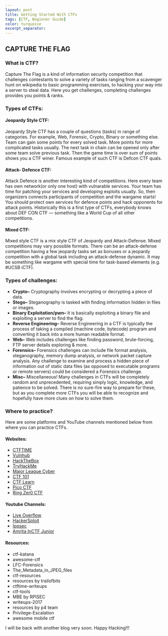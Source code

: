 ```yaml
---
layout: post
title: Getting Started With CTFs
tags: [CTF, Beginner Guide]
color: turquoise
excerpt_separator:
---
```


## CAPTURE THE FLAG

### What is CTF?

Capture The Flag is a kind of information security competition that challenges contestants to solve a variety of tasks ranging from a scavenger hunt on wikipedia to basic programming exercises, to hacking your way into a server to steal data. Here you get challenges, completing challenges provides you points & ranks.

### Types of CTFs:

#### Jeopardy Style CTF:
Jeopardy Style CTF has a couple of questions (tasks) in range of categories. For example, Web, Forensic, Crypto, Binary or something else. Team can gain some points for every solved task. More points for more complicated tasks usually. The next task in chain can be opened only after some team solve previous task. Then the game time is over sum of points shows you a CTF winer. Famous example of such CTF is Defcon CTF quals.

#### Attack- Defence CTF:
Attack Defence is another interesting kind of competitions. Here every team has own network(or only one host) with vulnarable services. Your team has time for patching your services and developing exploits usually. So, then organizers connects participants of competition and the wargame starts! You should protect own services for defence points and hack opponents for attack points. Historically this is a first type of CTFs, everybody knows about DEF CON CTF — something like a World Cup of all other competitions.

#### Mixed CTF:
Mixed style CTF is a mix style CTF of Jeopardy and Attack-Defense. Mixed competitions may vary possible formats. There can be an attack-defense competition having a few jeopardy tasks set as bonuses or a jeopardy competition with a global task including an attack-defense dynamic. It may be something like wargame with special time for task-based elements (e.g. #UCSB iCTF).

### Types of challenges:

- **Crypto–** Cryptography involves encrypting or decrypting a piece of data.
- **Stego–** Steganography is tasked with finding information hidden in files or images.
- **Binary Exploitation/pwn–** It is basically exploiting a binary file and exploiting a server to find the flag.
- **Reverse Engineering–** Reverse Engineering in a CTF is typically the process of taking a compiled (machine code, bytecode) program and converting it back into a more human readable format.
- **Web–** Web includes challenges like finding password, brute-forcing, FTP server details exploring & more.
- **Forensics–** Forensics challenges can include file format analysis, steganography, memory dump analysis, or network packet capture analysis. Any challenge to examine and process a hidden piece of information out of static data files (as opposed to executable programs or remote servers) could be considered a Forensics challenge.
- **Misc–** Miscellaneous! Many challenges in CTFs will be completely random and unprecedented, requiring simply logic, knowledge, and patience to be solved. There is no sure-fire way to prepare for these, but as you complete more CTFs you will be able to recognize and hopefully have more clues on how to solve them.

### Where to practice?
Here are some platforms and YouTube channels mentioned below from where you can practice CTFs.

#### Websites:
- [CTFTIME](https://ctftime.org/)
- [Vulnhub](https://www.vulnhub.com/)
- [HackTheBox](https://www.hackthebox.eu/)
- [TryHackMe](https://tryhackme.com/)
- [Major League Cyber](https://www.majorleaguecyber.org/)
- [CTF 101](https://ctf101.org/)
- [CTF Learn](https://ctflearn.com/)
- [Pico CTF](https://picoctf.org/)
- [Ring Zer0 CTF](https://ringzer0ctf.com/)

#### Youtube Channels:
- [Live Overflow](https://www.youtube.com/channel/UClcE-kVhqyiHCcjYwcpfj9w)
- [HackerSploit](https://www.youtube.com/channel/UC0ZTPkdxlAKf-V33tqXwi3Q)
- [Ippsec](https://www.youtube.com/channel/UCa6eh7gCkpPo5XXUDfygQQA)
- [Amrita InCTF Junior](https://www.youtube.com/channel/UC2upioDqOCMYnGvgJw7iOMA)

#### Resources:
- ctf-katana
- awesome-ctf
- LFC-Forensics
- The_Metadata_in_JPEG_files
- ctf-resources
- resources by trailofbits
- ctftime-writeups
- ctf-tools
- MBE by RPISEC
- writeups-2017
- resources by p4 team
- Privilege-Escalation
- awesome mobile ctf

I will be back with another blog very soon. Happy Hacking!!!

